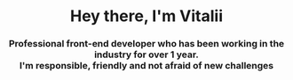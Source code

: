 <h1 align="center"> Hey there, I'm Vitalii </h1>
<h3 align="center"> Professional front-end developer who has been working in the industry for over 1 year.
  <br />
  I'm responsible, friendly and not afraid of new challenges
</h3>
<h1 />
